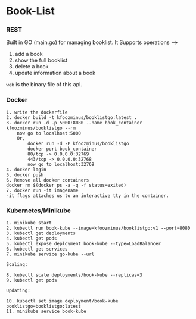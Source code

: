 # Book-List

### REST
Built in GO (main.go) for managing booklist. It Supports operations -->
1. add a book
2. show the full booklist
3. delete a book
4. update information about a book

`web` is the binary file of this api.

### Docker

```
1. write the dockerfile
2. docker build -t kfoozminus/booklistgo:latest .
3. docker run -d -p 5000:8080 --name book_container kfoozminus/booklistgo --rm
    now go to localhost:5000
    Or,
        docker run -d -P kfoozminus/booklistgo
        docker port book_container
        80/tcp -> 0.0.0.0:32769
        443/tcp -> 0.0.0.0:32768
        now go to localhost:32769
4. docker login
5. docker push
6. Remove all docker containers
docker rm $(docker ps -a -q -f status=exited)
7. docker run -it imagename
-it flags attaches us to an interactive tty in the container.
```

### Kubernetes/Minikube

```
1. minikube start
2. kubectl run book-kube --image=kfoozminus/booklistgo:v1 --port=8080
3. kubectl get deployments
4. kubectl get pods
5. kubectl expose deployment book-kube --type=LoadBalancer
6. kubectl get services
7. minikube service go-kube --url

Scaling:

8. kubectl scale deployments/book-kube --replicas=3
9. kubectl get pods

Updating:

10. kubectl set image deployment/book-kube booklistgo=booklistgo:latest
11. minikube service book-kube
```
